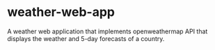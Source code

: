 # weather-web-app
A weather web application that implements openweathermap API that displays the weather and 5-day forecasts of a country.
